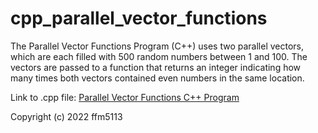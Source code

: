 # cpp_parallel_vector_functions
The Parallel Vector Functions Program (C++) uses two parallel vectors, which are each filled with 500 random numbers between 1 and 100. The vectors are passed to a function that returns an integer indicating how many times both vectors contained even numbers in the same location.

Link to .cpp file: <a href="https://github.com/ffm5113/cpp_parallel_vector_functions/blob/main/ParallelVectorFunctions.cpp">Parallel Vector Functions C++ Program<a/>

Copyright (c) 2022 ffm5113
